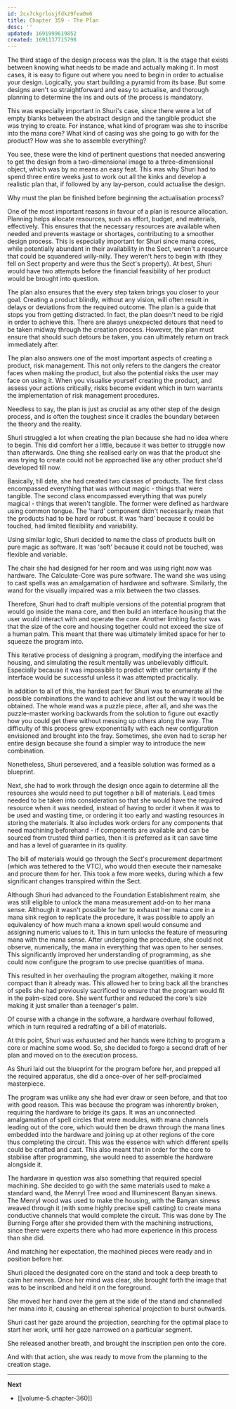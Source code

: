 ```yaml
---
id: 2cx7ckgrlosjfdkz9fea0m6
title: Chapter 359 - The Plan
desc: ''
updated: 1691999619852
created: 1691137715798
---
```


The third stage of the design process was the plan. It is the stage that exists between knowing what needs to be made and actually making it. In most cases, it is easy to figure out where you need to begin in order to actualise your design. Logically, you start building a pyramid from its base. But some designs aren't so straightforward and easy to actualise, and thorough planning to determine the ins and outs of the process is mandatory.

This was especially important in Shuri's case, since there were a lot of empty blanks between the abstract design and the tangible product she was trying to create. For instance, what kind of program was she to inscribe into the mana core? What kind of casing was she going to go with for the product? How was she to assemble everything?

You see, these were the kind of pertinent questions that needed answering to get the design from a two-dimensional image to a three-dimensional object, which was by no means an easy feat. This was why Shuri had to spend three entire weeks just to work out all the kinks and develop a realistic plan that, if followed by any lay-person, could actualise the design.

Why must the plan be finished before beginning the actualisation process?

One of the most important reasons in favour of a plan is resource allocation. Planning helps allocate resources, such as effort, budget, and materials, effectively. This ensures that the necessary resources are available when needed and prevents wastage or shortages, contributing to a smoother design process. This is especially important for Shuri since mana cores, while potentially abundant in their availability in the Sect, weren't a resource that could be squandered willy-nilly. They weren't hers to begin with (they fell on Sect property and were thus the Sect's property). At best, Shuri would have two attempts before the financial feasibility of her product would be brought into question.

The plan also ensures that the every step taken brings you closer to your goal. Creating a product blindly, without any vision, will often result in delays or deviations from the required outcome. The plan is a guide that stops you from getting distracted. In fact, the plan doesn't need to be rigid in order to achieve this. There are always unexpected detours that need to be taken midway through the creation process. However, the plan must ensure that should such detours be taken, you can ultimately return on track immediately after.

The plan also answers one of the most important aspects of creating a product, risk management. This not only refers to the dangers the creator faces when making the product, but also the potential risks the user may face on using it. When you visualise yourself creating the product, and assess your actions critically, risks become evident which in turn warrants the implementation of risk management procedures. 

Needless to say, the plan is just as crucial as any other step of the design process, and is often the toughest since it cradles the boundary between the theory and the reality.

Shuri struggled a lot when creating the plan because she had no idea where to begin. This did comfort her a little, because it was better to struggle now than afterwards. One thing she realised early on was that the product she was trying to create could not be approached like any other product she'd developed till now.

Basically, till date, she had created two classes of products. The first class encompassed everything that was without magic - things that were tangible. The second class encompassed everything that was purely magical - things that weren't tangible. The former were defined as hardware using common tongue. The 'hard' component didn't necessarily mean that the products had to be hard or robust. It was 'hard' because it could be touched, had limited flexibility and variability.

Using similar logic, Shuri decided to name the class of products built on pure magic as software. It was 'soft' because it could not be touched, was flexible and variable.

The chair she had designed for her room and was using right now was hardware. The Calculate-Core was pure software. The wand she was using to cast spells was an amalgamation of hardware and software. Similarly, the wand for the visually impaired was a mix between the two classes.

Therefore, Shuri had to draft multiple versions of the potential program that would go inside the mana core, and then build an interface housing that the user would interact with and operate the core. Another limiting factor was that the size of the core and housing together could not exceed the size of a human palm. This meant that there was ultimately limited space for her to squeeze the program into.

This iterative process of designing a program, modifying the interface and housing, and simulating the result mentally was unbelievably difficult. Especially because it was impossible to predict with utter certainty if the interface would be successful unless it was attempted practically.

In addition to all of this, the hardest part for Shuri was to enumerate all the possible combinations the wand to achieve and list out the way it would be obtained. The whole wand was a puzzle piece, after all, and she was the puzzle-master working backwards from the solution to figure out exactly how you could get there without messing up others along the way. The difficulty of this process grew exponentially with each new configuration envisioned and brought into the fray. Sometimes, she even had to scrap her entire design because she found a simpler way to introduce the new combination. 

Nonetheless, Shuri persevered, and a feasible solution was formed as a blueprint.

Next, she had to work through the design once again to determine all the resources she would need to put together a bill of materials. Lead times needed to be taken into consideration so that she would have the required resource when it was needed, instead of having to order it when it was to be used and wasting time, or ordering it too early and wasting resources in storing the materials. It also includes work orders for any components that need machining beforehand - if components are available and can be sourced from trusted third parties, then it is preferred as it can save time and has a level of guarantee in its quality.

The bill of materials would go through the Sect's procurement department (which was tethered to the VTC), who would then execute their namesake and procure them for her. This took a few more weeks, during which a few significant changes transpired within the Sect.

Although Shuri had advanced to the Foundation Establishment realm, she was still eligible to unlock the mana measurement add-on to her mana sense. Although it wasn't possible for her to exhaust her mana core in a mana sink region to replicate the procedure, it was possible to apply an equivalency of how much mana a known spell would consume and assigning numeric values to it. This in turn unlocks the feature of measuring mana with the mana sense. After undergoing the procedure, she could not observe, numerically, the mana in everything that was open to her senses. This significantly improved her understanding of programming, as she could now configure the program to use precise quantities of mana.

This resulted in her overhauling the program altogether, making it more compact than it already was. This allowed her to bring back all the branches of spells she had previously sacrificed to ensure that the program would fit in the palm-sized core. She went further and reduced the core's size making it just smaller than a teenager's palm.

Of course with a change in the software, a hardware overhaul followed, which in turn required a redrafting of a bill of materials.

At this point, Shuri was exhausted and her hands were itching to program a core or machine some wood. So, she decided to forgo a second draft of her plan and moved on to the execution process.

As Shuri laid out the blueprint for the program before her, and prepped all the required apparatus, she did a once-over of her self-proclaimed masterpiece.

The program was unlike any she had ever draw or seen before, and that too with good reason. This was because the program was inherently broken, requiring the hardware to bridge its gaps. It was an unconnected amalgamation of spell circles that were modules, with mana channels leading out of the core, which would then be drawn through the mana lines embedded into the hardware and joining up at other regions of the core thus completing the circuit. This was the essence with which different spells could be crafted and cast. This also meant that in order for the core to stabilise after programming, she would need to assemble the hardware alongside it.

The hardware in question was also something that required special machining. She decided to go with the same materials used to make a standard wand, the Menryl Tree wood and Illuminescent Banyan sinews. The Menryl wood was used to make the housing, with the Banyan sinews weaved through it (with some highly precise spell casting) to create mana conductive channels that would complete the circuit. This was done by The Burning Forge after she provided them with the machining instructions, since there were experts there who had more experience in this process than she did.

And matching her expectation, the machined pieces were ready and in position before her.

Shuri placed the designated core on the stand and took a deep breath to calm her nerves. Once her mind was clear, she brought forth the image that was to be inscribed and held it on the foreground.

She moved her hand over the gem at the side of the stand and channelled her mana into it, causing an ethereal spherical projection to burst outwards.

Shuri cast her gaze around the projection, searching for the optimal place to start her work, until her gaze narrowed on a particular segment.

She released another breath, and brought the inscription pen onto the core.

And with that action, she was ready to move from the planning to the creation stage.

____

**Next**
* [[volume-5.chapter-360]]